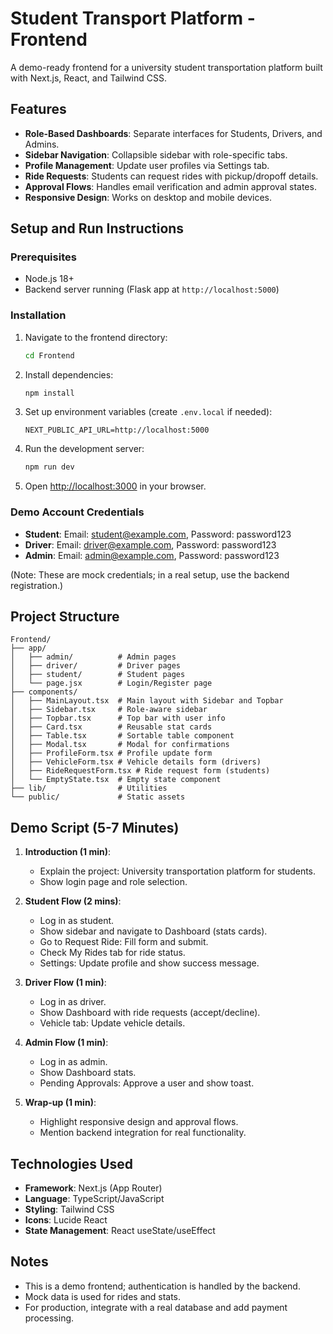 # Student Transport Platform - Frontend

A demo-ready frontend for a university student transportation platform built with Next.js, React, and Tailwind CSS.

## Features

- **Role-Based Dashboards**: Separate interfaces for Students, Drivers, and Admins.
- **Sidebar Navigation**: Collapsible sidebar with role-specific tabs.
- **Profile Management**: Update user profiles via Settings tab.
- **Ride Requests**: Students can request rides with pickup/dropoff details.
- **Approval Flows**: Handles email verification and admin approval states.
- **Responsive Design**: Works on desktop and mobile devices.

## Setup and Run Instructions

### Prerequisites
- Node.js 18+
- Backend server running (Flask app at `http://localhost:5000`)

### Installation
1. Navigate to the frontend directory:
   ```bash
   cd Frontend
   ```

2. Install dependencies:
   ```bash
   npm install
   ```

3. Set up environment variables (create `.env.local` if needed):
   ```env
   NEXT_PUBLIC_API_URL=http://localhost:5000
   ```

4. Run the development server:
   ```bash
   npm run dev
   ```

5. Open [http://localhost:3000](http://localhost:3000) in your browser.

### Demo Account Credentials
- **Student**: Email: student@example.com, Password: password123
- **Driver**: Email: driver@example.com, Password: password123
- **Admin**: Email: admin@example.com, Password: password123

(Note: These are mock credentials; in a real setup, use the backend registration.)

## Project Structure

```
Frontend/
├── app/
│   ├── admin/          # Admin pages
│   ├── driver/         # Driver pages
│   ├── student/        # Student pages
│   └── page.jsx        # Login/Register page
├── components/
│   ├── MainLayout.tsx  # Main layout with Sidebar and Topbar
│   ├── Sidebar.tsx     # Role-aware sidebar
│   ├── Topbar.tsx      # Top bar with user info
│   ├── Card.tsx        # Reusable stat cards
│   ├── Table.tsx       # Sortable table component
│   ├── Modal.tsx       # Modal for confirmations
│   ├── ProfileForm.tsx # Profile update form
│   ├── VehicleForm.tsx # Vehicle details form (drivers)
│   ├── RideRequestForm.tsx # Ride request form (students)
│   └── EmptyState.tsx  # Empty state component
├── lib/                # Utilities
└── public/             # Static assets
```

## Demo Script (5-7 Minutes)

1. **Introduction (1 min)**:
   - Explain the project: University transportation platform for students.
   - Show login page and role selection.

2. **Student Flow (2 mins)**:
   - Log in as student.
   - Show sidebar and navigate to Dashboard (stats cards).
   - Go to Request Ride: Fill form and submit.
   - Check My Rides tab for ride status.
   - Settings: Update profile and show success message.

3. **Driver Flow (1 min)**:
   - Log in as driver.
   - Show Dashboard with ride requests (accept/decline).
   - Vehicle tab: Update vehicle details.

4. **Admin Flow (1 min)**:
   - Log in as admin.
   - Show Dashboard stats.
   - Pending Approvals: Approve a user and show toast.

5. **Wrap-up (1 min)**:
   - Highlight responsive design and approval flows.
   - Mention backend integration for real functionality.

## Technologies Used
- **Framework**: Next.js (App Router)
- **Language**: TypeScript/JavaScript
- **Styling**: Tailwind CSS
- **Icons**: Lucide React
- **State Management**: React useState/useEffect

## Notes
- This is a demo frontend; authentication is handled by the backend.
- Mock data is used for rides and stats.
- For production, integrate with a real database and add payment processing.
